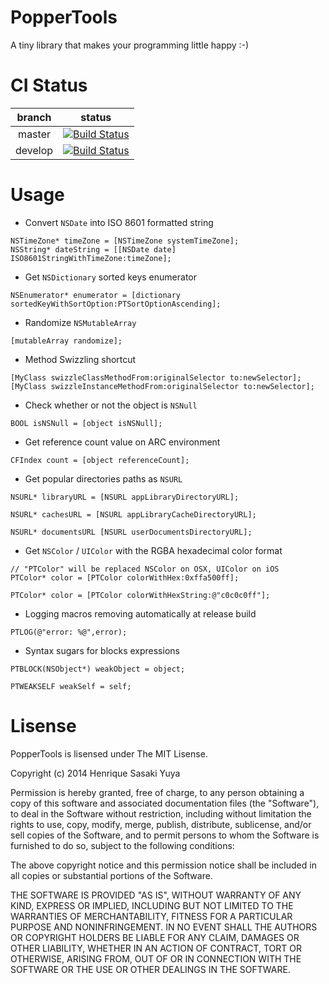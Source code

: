 PopperTools
===========

A tiny library that makes your programming little happy :-)

CI Status
===========

| branch | status |
|:-:|:-:|
| master | [![Build Status](https://travis-ci.org/moriturus/PopperTools.png?branch=master)](https://travis-ci.org/moriturus/PopperTools) |
| develop | [![Build Status](https://travis-ci.org/moriturus/PopperTools.png?branch=develop)](https://travis-ci.org/moriturus/PopperTools) |

Usage
===========

- Convert `NSDate` into ISO 8601 formatted string

```
NSTimeZone* timeZone = [NSTimeZone systemTimeZone];
NSString* dateString = [[NSDate date] ISO8601StringWithTimeZone:timeZone];
```

- Get `NSDictionary` sorted keys enumerator

```
NSEnumerator* enumerator = [dictionary sortedKeyWithSortOption:PTSortOptionAscending];
```

- Randomize `NSMutableArray`

```
[mutableArray randomize];
```

- Method Swizzling shortcut

```
[MyClass swizzleClassMethodFrom:originalSelector to:newSelector];
[MyClass swizzleInstanceMethodFrom:originalSelector to:newSelector];
```

- Check whether or not the object is `NSNull`

```
BOOL isNSNull = [object isNSNull];
```

- Get reference count value on ARC environment

```
CFIndex count = [object referenceCount];
```

- Get popular directories paths as `NSURL`

```
NSURL* libraryURL = [NSURL appLibraryDirectoryURL];

NSURL* cachesURL = [NSURL appLibraryCacheDirectoryURL];

NSURL* documentsURL [NSURL userDocumentsDirectoryURL];
```

- Get `NSColor` / `UIColor` with the RGBA hexadecimal color format

```
// "PTColor" will be replaced NSColor on OSX, UIColor on iOS 
PTColor* color = [PTColor colorWithHex:0xffa500ff];

PTColor* color = [PTColor colorWithHexString:@"c0c0c0ff"];
```

- Logging macros removing automatically at release build

```
PTLOG(@"error: %@",error);
```

- Syntax sugars for blocks expressions

```
PTBLOCK(NSObject*) weakObject = object;

PTWEAKSELF weakSelf = self;
```

Lisense
===========

PopperTools is lisensed under The MIT Lisense.

Copyright (c) 2014 Henrique Sasaki Yuya

Permission is hereby granted, free of charge, to any person obtaining a copy of this software and associated documentation files (the "Software"), to deal in the Software without restriction, including without limitation the rights to use, copy, modify, merge, publish, distribute, sublicense, and/or sell copies of the Software, and to permit persons to whom the Software is furnished to do so, subject to the following conditions:

The above copyright notice and this permission notice shall be included in all copies or substantial portions of the Software.

THE SOFTWARE IS PROVIDED "AS IS", WITHOUT WARRANTY OF ANY KIND, EXPRESS OR IMPLIED, INCLUDING BUT NOT LIMITED TO THE WARRANTIES OF MERCHANTABILITY, FITNESS FOR A PARTICULAR PURPOSE AND NONINFRINGEMENT. IN NO EVENT SHALL THE AUTHORS OR COPYRIGHT HOLDERS BE LIABLE FOR ANY CLAIM, DAMAGES OR OTHER LIABILITY, WHETHER IN AN ACTION OF CONTRACT, TORT OR OTHERWISE, ARISING FROM, OUT OF OR IN CONNECTION WITH THE SOFTWARE OR THE USE OR OTHER DEALINGS IN THE SOFTWARE.
